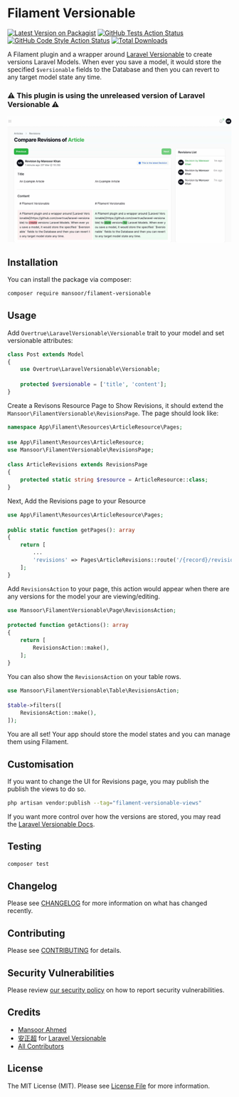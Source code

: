 # Filament Versionable

[![Latest Version on Packagist](https://img.shields.io/packagist/v/mansoor/filament-versionable.svg?style=flat-square)](https://packagist.org/packages/mansoor/filament-versionable)
[![GitHub Tests Action Status](https://img.shields.io/github/actions/workflow/status/mansoor/filament-versionable/run-tests.yml?branch=main&label=tests&style=flat-square)](https://github.com/mansoor/filament-versionable/actions?query=workflow%3Arun-tests+branch%3Amain)
[![GitHub Code Style Action Status](https://img.shields.io/github/actions/workflow/status/mansoor/filament-versionable/fix-php-code-style-issues.yml?branch=main&label=code%20style&style=flat-square)](https://github.com/mansoor/filament-versionable/actions?query=workflow%3A"Fix+PHP+code+style+issues"+branch%3Amain)
[![Total Downloads](https://img.shields.io/packagist/dt/mansoor/filament-versionable.svg?style=flat-square)](https://packagist.org/packages/mansoor/filament-versionable)

A Filament plugin and a wrapper around [Laravel Versionable](https://github.com/overtrue/laravel-versionable) to create versions Laravel Models. When ever you save a model, it would store the specified `$versionable` fields to the Database and then you can revert to any target model state any time.

### ⚠️ This plugin is using the unreleased version of Laravel Versionable ⚠️

![](./image.jpg)

## Installation

You can install the package via composer:

```bash
composer require mansoor/filament-versionable
```

## Usage

Add `Overtrue\LaravelVersionable\Versionable` trait to your model and set versionable attributes:

```php
class Post extends Model
{
    use Overtrue\LaravelVersionable\Versionable;

    protected $versionable = ['title', 'content'];
}
```

Create a Revisons Resource Page to Show Revisions, it should extend the `Mansoor\FilamentVersionable\RevisionsPage`. The page should look like:

```php
namespace App\Filament\Resources\ArticleResource\Pages;

use App\Filament\Resources\ArticleResource;
use Mansoor\FilamentVersionable\RevisionsPage;

class ArticleRevisions extends RevisionsPage
{
    protected static string $resource = ArticleResource::class;
}
```

Next, Add the Revisions page to your Resource

```php
use App\Filament\Resources\ArticleResource\Pages;

public static function getPages(): array
{
    return [
        ...
        'revisions' => Pages\ArticleRevisions::route('/{record}/revisions'),
    ];
}
```

Add `RevisionsAction` to your page, this action would appear when there are any versions for the model your are viewing/editing.

```php
use Mansoor\FilamentVersionable\Page\RevisionsAction;

protected function getActions(): array
{
    return [
        RevisionsAction::make(),
    ];
}
```

You can also show the `RevisionsAction` on your table rows.

```php
use Mansoor\FilamentVersionable\Table\RevisionsAction;

$table->filters([
    RevisionsAction::make(),
]);
```

You are all set! Your app should store the model states and you can manage them using Filament.

## Customisation

If you want to change the UI for Revisions page, you may publish the publish the views to do so.

```bash
php artisan vendor:publish --tag="filament-versionable-views"
```

If you want more control over how the versions are stored, you may read the [Laravel Versionable Docs](https://github.com/overtrue/laravel-versionable).

## Testing

```bash
composer test
```

## Changelog

Please see [CHANGELOG](CHANGELOG.md) for more information on what has changed recently.

## Contributing

Please see [CONTRIBUTING](.github/CONTRIBUTING.md) for details.

## Security Vulnerabilities

Please review [our security policy](../../security/policy) on how to report security vulnerabilities.

## Credits

- [Mansoor Ahmed](https://github.com/mansoorkhan96)
- [安正超](https://github.com/overtrue) for [Laravel Versionable](https://github.com/overtrue/laravel-versionable)
- [All Contributors](../../contributors)

## License

The MIT License (MIT). Please see [License File](LICENSE.md) for more information.

